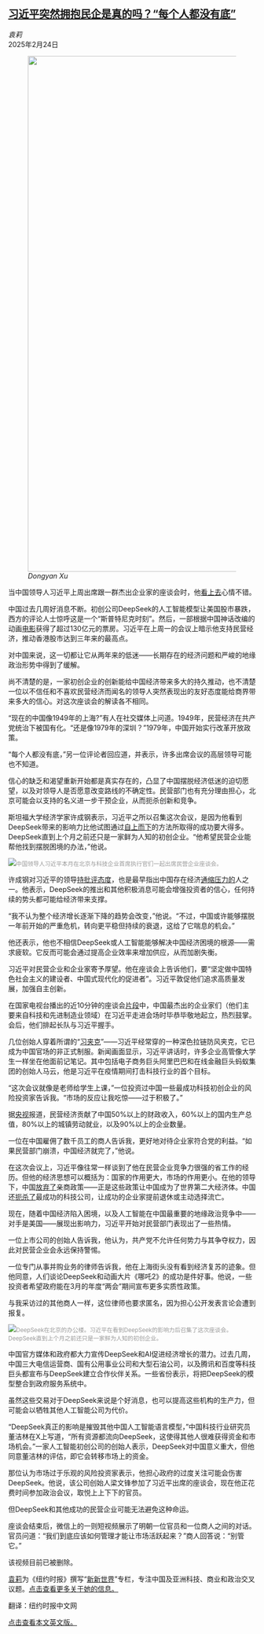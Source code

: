 <!--1740362821000-->
[习近平突然拥抱民企是真的吗？“每个人都没有底”](https://cn.nytimes.com/business/20250224/xi-jinping-jack-ma/)
------

<address>袁莉</address><time pudate="2025-02-24 09:44:27" datetime="2025-02-24 09:44:27">2025年2月24日</time><figure><img src="https://images.weserv.nl/?url=static01.nyt.com/images/2025/02/21/business/xxnewworld-illo/xxnewworld-illo-master1050.jpg" width="1050" height="1050"><figcaption> <cite>Dongyan Xu</cite></figcaption></figure><section><p>当中国领导人习近平上周出席跟一群杰出企业家的座谈会时，他<a rel="noopener noreferrer" target="_blank" href="https://news.cctv.com/2025/02/17/ARTILB7bzE8ahozZhg0RVZK4250217.shtml?spm=C96370.PPDB2vhvSivD.ERPyWJCsPwT9.12">看上去</a>心情不错。</p><p>中国过去几周好消息不断。初创公司DeepSeek的人工智能模型让美国股市暴跌，西方的评论人士惊呼这是一个“斯普特尼克时刻”。然后，一部根据中国神话改编的动画<a href="https://cn.nytimes.com/china/20250212/china-box-office-ne-zha-2/">电影</a>获得了超过130亿元的票房。习近平在上周一的会议上暗示他支持民营经济，推动香港股市达到三年来的最高点。</p><p>对中国来说，这一切都让它从两年来的低迷——长期存在的经济问题和严峻的地缘政治形势中得到了缓解。</p><p>尚不清楚的是，一家初创企业的创新能给中国经济带来多大的持久推动，也不清楚一位以不信任和不喜欢民营经济而闻名的领导人突然表现出的友好态度能给商界带来多大的信心。对这次座谈会的解读各不相同。</p><p>“现在的中国像1949年的上海?”有人在社交媒体上问道。1949年，民营经济在共产党统治下被国有化。“还是像1979年的深圳？”1979年，中国开始实行改革开放政策。</p><p>“每个人都没有底，”另一位评论者回应道，并表示，许多出席会议的高层领导可能也不知道。</p><p>信心的缺乏和渴望重新开始都是真实存在的，凸显了中国摆脱经济低迷的迫切愿望，以及对领导人是否愿意改变路线的不确定性。民营部门也有充分理由担心，北京可能会以支持的名义进一步干预企业，从而扼杀创新和竞争。</p><p>斯坦福大学经济学家许成钢表示，习近平之所以召集这次会议，是因为他看到DeepSeek带来的影响力比他试图通过<a href="https://cn.nytimes.com/china/20220830/china-semiconductors-technology/">自上而下</a>的方法所取得的成功要大得多。DeepSeek直到上个月之前还只是一家鲜为人知的初创企业。“他希望民营企业能帮他找到摆脱困境的办法，”他说。</p><p><img src="https://images.weserv.nl/?url=static01.nyt.com/images/2025/02/21/multimedia/00newworld-01-wcjm/00newworld-01-wcjm-master1050.jpg"><small style="color: #999;">中国领导人习近平本月在北京与科技企业首席执行官们一起出席民营企业座谈会。</small></p><p>许成钢对习近平的领导<a href="https://cn.nytimes.com/china/20221018/china-xi-jinping-governance/">持批评态度</a>，也是最早指出中国存在经济<a href="https://www.nytimes.com/2023/08/21/business/china-deflation.html">通缩压力的</a>人之一。他表示，DeepSeek的推出和其他积极消息可能会增强投资者的信心，任何持续的势头都可能给经济带来支撑。</p><p>“我不认为整个经济增长逐渐下降的趋势会改变，”他说。“不过，中国或许能够摆脱一年前开始的严重危机，转向更平稳但持续的衰退，这给了它喘息的机会。”</p><p>他还表示，他也不相信DeepSeek或人工智能能够解决中国经济困境的根源——需求疲软。它反而可能会通过提高企业效率来增加供应，从而加剧失衡。</p><p>习近平对民营企业和企业家寄予厚望。他在座谈会上告诉他们，要“坚定做中国特色社会主义的建设者、中国式现代化的促进者”。习近平敦促他们追求高质量发展，加强自主创新。</p><p>在国家电视台播出的近10分钟的座谈会<a rel="noopener noreferrer" target="_blank" href="https://news.cctv.com/2025/02/17/ARTIRZ9DmHPXpkoBSdNJmm2b250217.shtml?spm=C96370.PPDB2vhvSivD.ERPyWJCsPwT9.11">片段</a>中，中国最杰出的企业家们（他们主要来自科技和先进制造业领域）在习近平走进会场时毕恭毕敬地起立，热烈鼓掌。会后，他们排起长队与习近平握手。</p><p>几位创始人穿着所谓的“<a href="https://cn.nytimes.com/china/20160526/c26xijacket/">习夹克</a>”——习近平经常穿的一种深色拉链防风夹克，它已成为中国官场的非正式制服。新闻画面显示，习近平讲话时，许多企业高管像大学生一样坐在他面前记笔记。其中包括电子商务巨头阿里巴巴和在线金融巨头蚂蚁集团的创始人马云，他是习近平在疫情期间打击科技行业的首个目标。</p><p>“这次会议就像是老师给学生上课，”一位投资过中国一些最成功科技初创企业的风险投资家告诉我。“市场的反应让我吃惊——过于积极了。”</p><p>据<a rel="noopener noreferrer" target="_blank" href="https://news.cctv.com/2025/02/19/ARTImNUZQDd8yrj3zORfegae250218.shtml?spm=C96370.PPDB2vhvSivD.E0O8qNryTckW.4">央视</a>报道，民营经济贡献了中国50%以上的财政收入，60%以上的国内生产总值，80%以上的城镇劳动就业，以及90%以上的企业数量。</p><p>一位在中国雇佣了数千员工的商人告诉我，更好地对待企业家符合党的利益。“如果民营部门崩溃，中国经济就完了，”他说。</p><p>在这次会议上，习近平像往常一样谈到了他在民营企业竞争力很强的省工作的经历。但他的经济思想可以概括为：国家的作用更大，市场的作用更小。在他的领导下，中国<a href="https://www.nytimes.com/2018/10/03/business/china-economy-private-enterprise.html">放弃了</a>亲商政策——正是这些政策让中国成为了世界第二大经济体。中国还<a href="https://cn.nytimes.com/technology/20201228/china-jack-ma-alibaba/">扼杀了</a>最成功的科技公司，让成功的企业家提前退休或主动选择流亡。</p><p>现在，随着中国经济陷入困境，以及人工智能在中国最重要的地缘政治竞争中——对手是美国——展现出影响力，习近平开始对民营部门表现出了一些热情。</p><p>一位上市公司的创始人告诉我，他认为，共产党不允许任何势力与其争夺权力，因此对民营企业会永远保持警惕。</p><p>一位专门从事并购业务的律师告诉我，他在上海街头没有看到经济复苏的迹象。但他同意，人们谈论DeepSeek和动画大片《哪吒2》的成功是件好事。他说，一些投资者希望政府能在3月的年度“两会”期间宣布更多实质性政策。</p><p>与我采访过的其他商人一样，这位律师也要求匿名，因为担心公开发表言论会遭到报复。</p><p><img src="https://images.weserv.nl/?url=static01.nyt.com/images/2025/02/21/multimedia/00newworld-02-wcjm/00newworld-02-wcjm-master1050.jpg"><small style="color: #999;">DeepSeek在北京的办公楼。习近平在看到DeepSeek的影响力后召集了这次座谈会。DeepSeek直到上个月之前还只是一家鲜为人知的初创企业。</small></p><p>中国官方媒体和政府都大力宣传DeepSeek和AI促进经济增长的潜力。过去几周，中国三大电信运营商、国有公用事业公司和大型石油公司，以及腾讯和百度等科技巨头都宣布与DeepSeek建立合作伙伴关系。一些省份表示，将把DeepSeek的模型整合到政府服务系统中。</p><p>虽然这些交易对于DeepSeek来说是个好消息，也可以提高这些机构的生产力，但可能会以牺牲其他人工智能公司为代价。</p><p>“DeepSeek真正的影响是摧毁其他中国人工智能语言模型，”中国科技行业研究员董洁林在X上写道，“所有资源都流向DeepSeek，这使得其他人很难获得资金和市场机会。”一家人工智能初创公司的创始人表示，DeepSeek对中国意义重大，但他同意董洁林的评估，即它会转移市场上的资金。</p><p>那位认为市场过于乐观的风险投资家表示，他担心政府的过度关注可能会伤害DeepSeek。他说，该公司创始人梁文锋参加了习近平出席的座谈会，现在他正花费时间参加政治会议，取悦上上下下的官员。</p><p>但DeepSeek和其他成功的民营企业可能无法避免这种命运。</p><p>座谈会结束后，微信上的一则短视频展示了明朝一位官员和一位商人之间的对话。官员问道：“我们到底应该如何管理才能让市场活跃起来？”商人回答说：“别管它。”</p><p>该视频目前已被删除。</p></section><footer><p><a rel="nofollow" target="_blank" href="https://www.nytimes.com/by/li-yuan">袁莉</a>为《纽约时报》撰写“<a rel="nofollow" target="_blank" href="https://cn.nytimes.com/topic/20180823/the-new-new-world/">新新世界</a>”专栏，专注中国及亚洲科技、商业和政治交叉议题。<a rel="nofollow" target="_blank" href="https://www.nytimes.com/by/li-yuan">点击查看更多关于她的信息。</a></p><p>翻译：纽约时报中文网</p><a rel="nofollow" target="_blank" href="https://www.nytimes.com/2025/02/22/business/xi-jinping-jack-ma.html">点击查看本文英文版。</a></footer>
